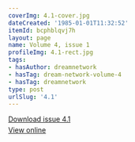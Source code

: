 ```yaml
---
coverImg: 4.1-cover.jpg
dateCreated: '1985-01-01T11:32:52'
itemId: bcphblqvj7h
layout: page
name: Volume 4, issue 1
profileImg: 4.1-rect.jpg
tags:
- hasAuthor: dreamnetwork
- hasTag: dream-network-volume-4
- hasTag: dreamnetwork
type: post
urlSlug: '4.1'
---
```

<p style="margin-block-end: 5px; margin-block-start: 5px;"><a href="../files/pdfs/Volume_4/4.1-The-Dream-Network_Volume-4_Issue-1.pdf" download="">Download issue 4.1</a></p><p style="margin-block-end: 5px; margin-block-start: 5px;"><a href="../files/pdfs/Volume_4/4.1-The-Dream-Network_Volume-4_Issue-1.pdf">View online</a></p>